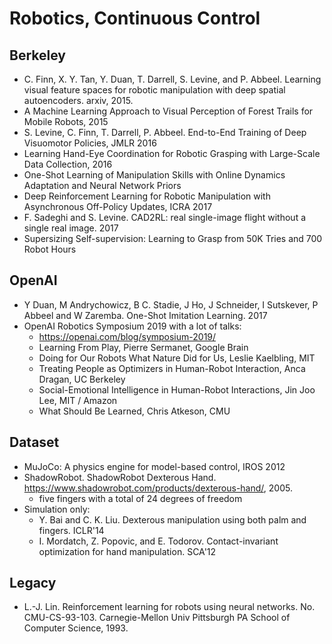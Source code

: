 # Robotics, Continuous Control

## Berkeley
- C. Finn, X. Y. Tan, Y. Duan, T. Darrell, S. Levine, and P. Abbeel. Learning visual feature spaces for robotic manipulation with deep spatial autoencoders. arxiv, 2015.
- A Machine Learning Approach to Visual Perception of Forest Trails for Mobile Robots, 2015
- S. Levine, C. Finn, T. Darrell, P. Abbeel. End-to-End Training of Deep Visuomotor Policies, JMLR 2016
- Learning Hand-Eye Coordination for Robotic Grasping with Large-Scale Data Collection, 2016
- One-Shot Learning of Manipulation Skills with Online Dynamics Adaptation and Neural Network Priors
- Deep Reinforcement Learning for Robotic Manipulation with Asynchronous Off-Policy Updates, ICRA 2017
- F. Sadeghi and S. Levine. CAD2RL: real single-image flight without a single real image. 2017
- Supersizing Self-supervision: Learning to Grasp from 50K Tries and 700 Robot Hours

## OpenAI
- Y Duan, M Andrychowicz, B C. Stadie, J Ho, J Schneider, I Sutskever, P Abbeel and W Zaremba. One-Shot Imitation Learning. 2017
- OpenAI Robotics Symposium 2019 with a lot of talks:
	- https://openai.com/blog/symposium-2019/
	- Learning From Play, Pierre Sermanet, Google Brain
	- Doing for Our Robots What Nature Did for Us, Leslie Kaelbling, MIT
	- Treating People as Optimizers in Human-Robot Interaction, Anca Dragan, UC Berkeley
	- Social-Emotional Intelligence in Human-Robot Interactions, Jin Joo Lee, MIT / Amazon
	- What Should Be Learned, Chris Atkeson, CMU

## Dataset
- MuJoCo: A physics engine for model-based control, IROS 2012
- ShadowRobot. ShadowRobot Dexterous Hand. https://www.shadowrobot.com/products/dexterous-hand/, 2005.
	- five fingers with a total of 24 degrees of freedom
- Simulation only:
	- Y. Bai and C. K. Liu. Dexterous manipulation using both palm and fingers. ICLR'14
	- I. Mordatch, Z. Popovic, and E. Todorov. Contact-invariant optimization for hand manipulation. SCA'12

## Legacy
- L.-J. Lin. Reinforcement learning for robots using neural networks. No. CMU-CS-93-103. Carnegie-Mellon Univ Pittsburgh PA School of Computer Science, 1993.
